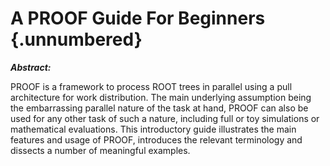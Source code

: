 # A PROOF Guide For Beginners {.unnumbered}

***Abstract:***

PROOF is a framework to process ROOT trees in parallel using a pull architecture
for work distribution. The main underlying assumption being the embarrassing parallel
nature of the task at hand, PROOF can also be used for any other task of such a nature,
including full or toy simulations or mathematical evaluations.
This introductory guide illustrates the main features and usage of PROOF, introduces
the relevant terminology and dissects a number of meaningful examples. 

<!-- ![ ](figures/logo.png)  -->
